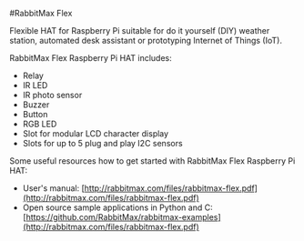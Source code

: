 <!--
---
name: RabbitMax Flex
class: board
type: infrared,relay,button,buzzer,led,sensors,lcd,uart
formfactor: HAT
manufacturer: Anavi
description: RabbitMax Flex is a Raspberry Pi HAT board for IoT with an IR transmitter and receiver, relay, button, buzzer, RGB LED,  5x cable slots for I2C sensors, and a slot for 16x2 LCD display module.
url: http://rabbitmax.com/
github: https://github.com/RabbitMax
buy: https://www.indiegogo.com/projects/rabbitmax-flex-raspberry-pi-hat-for-iot
image: 'rabbitmax-flex.png'
pincount: 40
eeprom: yes
power:
  '1':
  '2':
ground:
  '6':
  '9':
  '14':
  '20':
  '25':
  '30':
  '34':
  '39':
pin:
  '3':
    mode: i2c
  '5':
    mode: i2c
  '7':
    name: LCD Display (RS)
  '11':
    name: IR LED
  '12':
    name: IR Receiver
  '13':
    name: LCD Display (Data 0)
  '15':
    name: LCD Display (Data 1)
  '19':
    name: LCD Display (Data 2)
  '21':
    name: LCD Display (Data 3)
  '23':
    name: Button
    mode: input
    active: low
  '29':
    name: Relay
  '31':
    name: Piezo Buzzer
  '33':
    name: RGB LED (blue)
  '35':
    name: RGB LED (green)
  '37':
    name: RGB LED (red)
  '40':
    name: LCD Display (E)
-->
#RabbitMax Flex

Flexible HAT for Raspberry Pi suitable for do it yourself (DIY) weather station, automated desk assistant or prototyping Internet of Things (IoT).

RabbitMax Flex Raspberry Pi HAT includes:

* Relay
* IR LED
* IR photo sensor
* Buzzer
* Button
* RGB LED
* Slot for modular LCD character display
* Slots for up to 5 plug and play I2C sensors

Some useful resources how to get started with RabbitMax Flex Raspberry Pi HAT:

* User's manual: [http://rabbitmax.com/files/rabbitmax-flex.pdf](http://rabbitmax.com/files/rabbitmax-flex.pdf)
* Open source sample applications in Python and C: [https://github.com/RabbitMax/rabbitmax-examples](http://rabbitmax.com/files/rabbitmax-flex.pdf)
